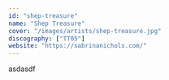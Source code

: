 ```yaml
---
id: "shep-treasure"
name: "Shep Treasure"
cover: "/images/artists/shep-treasure.jpg"
discography: ["TT05"]
website: "https://sabrinanichols.com/"
---
```


asdasdf

